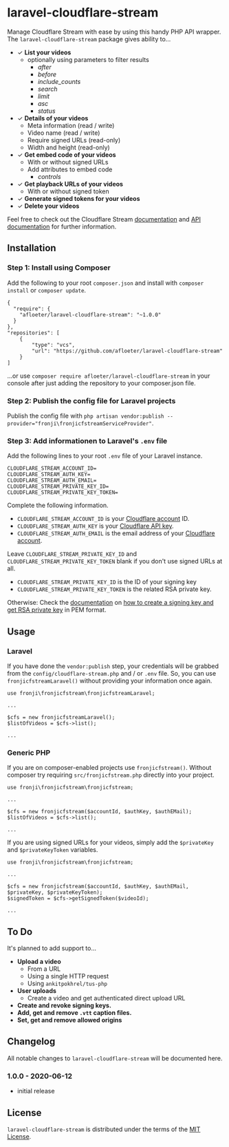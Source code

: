 # laravel-cloudflare-stream
Manage Cloudflare Stream with ease by using this handy PHP API wrapper. The `laravel-cloudflare-stream` package gives ability to...

* ✓ **List your videos**
    * optionally using parameters to filter results
        * *after*
        * *before*
        * *include_counts*
        * *search*
        * *limit*
        * *asc*
        * *status*
* ✓ **Details of your videos**
    * Meta information (read / write)
    * Video name (read / write)
    * Require signed URLs (read-only)
    * Width and height (read-only)
* ✓ **Get embed code of your videos**
    * With or without signed URLs
    * Add attributes to embed code
        * *controls*
* ✓ **Get playback URLs of your videos**
    * With or without signed token
* ✓ **Generate signed tokens for your videos**
* ✓ **Delete your videos**

Feel free to check out the Cloudflare Stream [documentation](https://developers.cloudflare.com/stream/) and [API documentation](https://api.cloudflare.com/#stream-videos-properties) for further information.

## Installation

### Step 1: Install using Composer
Add the following to your root `composer.json` and install with `composer install` or `composer update`.

    {
      "require": {
        "afloeter/laravel-cloudflare-stream": "~1.0.0"
      }
    },
    "repositories": [
        {
            "type": "vcs",
            "url": "https://github.com/afloeter/laravel-cloudflare-stream"
        }
    ]

...or use `composer require afloeter/laravel-cloudflare-stream` in your console after just adding the repository to your composer.json file.

### Step 2: Publish the config file for Laravel projects
Publish the config file with `php artisan vendor:publish --provider="fronji\fronjicfstreamServiceProvider"`.

### Step 3: Add informationen to Laravel's `.env` file
Add the following lines to your root `.env` file of your Laravel instance.

    CLOUDFLARE_STREAM_ACCOUNT_ID=
    CLOUDFLARE_STREAM_AUTH_KEY=
    CLOUDFLARE_STREAM_AUTH_EMAIL=
    CLOUDFLARE_STREAM_PRIVATE_KEY_ID=
    CLOUDFLARE_STREAM_PRIVATE_KEY_TOKEN=

Complete the following information.

* `CLOUDFLARE_STREAM_ACCOUNT_ID` is your [Cloudflare account](https://dash.cloudflare.com/) ID.
* `CLOUDFLARE_STREAM_AUTH_KEY` is your [Cloudflare API key](https://dash.cloudflare.com/profile/api-tokens).
* `CLOUDFLARE_STREAM_AUTH_EMAIL` is the email address of your [Cloudflare account](https://dash.cloudflare.com/profile).

Leave `CLOUDFLARE_STREAM_PRIVATE_KEY_ID` and `CLOUDFLARE_STREAM_PRIVATE_KEY_TOKEN` blank if you don't use signed URLs at all.

* `CLOUDFLARE_STREAM_PRIVATE_KEY_ID` is the ID of your signing key
* `CLOUDFLARE_STREAM_PRIVATE_KEY_TOKEN` is the related RSA private key.

Otherwise: Check the [documentation](https://developers.cloudflare.com/stream/security/signed-urls/) on [how to create a signing key and get RSA private key](https://developers.cloudflare.com/stream/security/signed-urls/#creating-a-signing-key) in PEM format.

## Usage

### Laravel
If you have done the `vendor:publish` step, your credentials will be grabbed from the `config/cloudflare-stream.php` and / or `.env` file. So, you can use `fronjicfstreamLaravel()` without providing your information once again.

    use fronji\fronjicfstream\fronjicfstreamLaravel;
    
    ...
    
    $cfs = new fronjicfstreamLaravel();
    $listOfVideos = $cfs->list();
    
    ...

### Generic PHP
If you are on composer-enabled projects use `fronjicfstream()`. Without composer try requiring `src/fronjicfstream.php` directly into your project.

    use fronji\fronjicfstream\fronjicfstream;
    
    ...
    
    $cfs = new fronjicfstream($accountId, $authKey, $authEMail);
    $listOfVideos = $cfs->list();
    
    ...

If you are using signed URLs for your videos, simply add the `$privateKey` and `$privateKeyToken` variables.

    use fronji\fronjicfstream\fronjicfstream;
    
    ...
    
    $cfs = new fronjicfstream($accountId, $authKey, $authEMail, $privateKey, $privateKeyToken);
    $signedToken = $cfs->getSignedToken($videoId);
    
    ...

## To Do
It's planned to add support to...

* **Upload a video**
    * From a URL
    * Using a single HTTP request
    * Using `ankitpokhrel/tus-php`
* **User uploads**
    * Create a video and get authenticated direct upload URL 
* **Create and revoke signing keys.**
* **Add, get and remove `.vtt` caption files.**
* **Set, get and remove allowed origins**

## Changelog

All notable changes to `laravel-cloudflare-stream` will be documented here.

### 1.0.0 - 2020-06-12
* initial release

## License
`laravel-cloudflare-stream` is distributed under the terms of the [MIT License](LICENSE).
